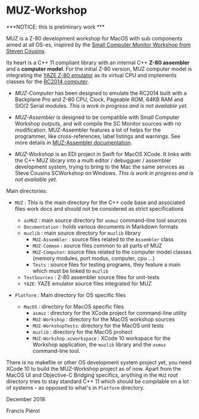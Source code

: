 # MUZ-Workshop

***NOTICE: this is preliminary work ***

MUZ is a Z-80 development workshop for MacOS with sub components aimed at all OS-es, inspired by the [Small Computer Monitor Workshop from Steven Cousins](https://smallcomputercentral.wordpress.com/projects/small-computer-workshop/).

Its heart is a C++ 11 compliant library with an internal C++ **Z-80 assembler** and a **computer model**. For the initial Z-80 version, MUZ computer model is integrating the [YAZE Z-80 emulator](http://www.mathematik.uni-ulm.de/users/ag/yaze-ag) as its virtual CPU and implements classes for the [RC2014 computer](https://rc2014.co.uk/).

* *MUZ-Computer* has been designed to emulate the RC2014 built with a Backplane Pro and Z-80 CPU, Clock, Pageable ROM, 64KB RAM and SIO/2 Serial modules. *This is work in progress and is not available yet.*

* *MUZ-Assembler* is designed to be compatible with Small Computer Workshop outputs, and will compile the SC Monitor sources with no modification. MUZ-Assembler features a lot of helps for the programmer, like cross-references, label listings and warnings. See more details in [MUZ-Assembler documentation](MUZ/Documentation/MUZ-Assembler.md).

* *MUZ-Workshop* is an EDI project in Swift for MacOS XCode. It links with the C++ MUZ library into a multi editor / debugguer / assembler development system, trying to bring to the Mac the same services as Steve Cousins SCWorkshop on Windows. *This is work in progress and is not available yet.*

Main directories:

* `MUZ` : This is the main directory for the C++ code base and associated files
work docs and should not be considered as strict specifications
  * `asMUZ` : main source directory for `asmuz` command-line tool sources
  * `Documentation` : holds various documents in Markdown formats   
  * `muzlib` : main source directory for `muzlib` library 
      * `MUZ-Assembler` : source files related to the `Assembler` class
      * `MUZ-Common` : source files common to all parts of MUZ
      * `MUZ-Computer`: source files related to the computer model classes (memory modules, port modus, computer, cpu ...)
    * `Tests` : source files for testing programs, they feature a main which must be linked to `muzlib`
  * `TestSources` : Z-80 assembler source files for unit-tests
  * `YAZE`: YAZE emulator source files integrated for MUZ
      
* `Platform` : Main directory for OS specific files
  * `MacOS` : directory for MacOS specific files
      * `asmuz` : directory for the XCode project for command-line utility 
      * `MUZ-Workshop` : directory for the MacOS workshop sources
      * `MUZ-WorkshopTests`: directory for the MacOS unit tests
      * `muzlib` : directory for the MacOS prohect
      * `MUZ-Workshop.xcworkspace` : XCode 10 workspace for the Workshop application, the `muzlib` library and the `asmuz` command-line tool.

There is no makefile or other OS development system project yet, you need XCode 10 to build the MUZ-Workshop project as of now. Apart from the MacOS UI and Objective-C Bridging specifics, anything in the `MUZ` root directory tries to stay standard C++ 11 which should be compilable on a lot of systems - as opposed to what's in `Platform` directory.

December 2018

Francis Piérot

